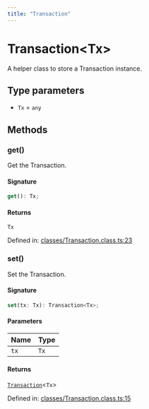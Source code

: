 ```yaml
---
title: "Transaction"
---
```


# Transaction\<Tx\>

A helper class to store a Transaction instance.

## Type parameters

- `Tx` = `any`

## Methods

### get()

Get the Transaction.

#### Signature

```ts
get(): Tx;
```

#### Returns

`Tx`

Defined in:  [classes/Transaction.class.ts:23](https://github.com/SundaeSwap-finance/sundae-sdk/blob/main/packages/core/src/classes/Transaction.class.ts#L23)

### set()

Set the Transaction.

#### Signature

```ts
set(tx: Tx): Transaction<Tx>;
```

#### Parameters

| Name | Type |
| :------ | :------ |
| `tx` | `Tx` |

#### Returns

[`Transaction`](Transaction.md)\<`Tx`\>

Defined in:  [classes/Transaction.class.ts:15](https://github.com/SundaeSwap-finance/sundae-sdk/blob/main/packages/core/src/classes/Transaction.class.ts#L15)
